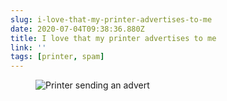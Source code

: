 ```yaml
---
slug: i-love-that-my-printer-advertises-to-me
date: 2020-07-04T09:38:36.880Z
title: I love that my printer advertises to me
link: ''
tags: [printer, spam]
---
```


<figure><img src="/images/2020-07-04-i-love-that-my-printer-advertises-to-me-0.jpeg" alt="Printer sending an advert"></figure>

